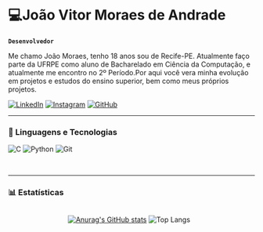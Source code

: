
#  💻João Vitor Moraes de Andrade

**`Desenvolvedor`**

Me chamo João Moraes, tenho 18 anos sou de Recife-PE. Atualmente faço parte da UFRPE como aluno de Bacharelado em Ciência da Computação, e atualmente me encontro no 2º Período.Por aqui você vera minha evolução em projetos e estudos do ensino superior, bem como meus próprios projetos.


<a href="https://www.linkedin.com/in/joao-vmoraes/" target="_blank"><img alt="LinkedIn" src="https://img.shields.io/badge/linkedin-%230077B5.svg?style=for-the-badge&logo=linkedin&logoColor=white"></a>
<a href="https://www.instagram.com/joaovmoraes_/" target="_blank"><img alt="Instagram" src="https://img.shields.io/badge/instagram-%23E4405F.svg?style=for-the-badge&logo=instagram&logoColor=white"></a>
<a href="https://github.com/joao-vmoraes" target="_blank"><img alt="GitHub" src="https://img.shields.io/badge/GitHub-100000?style=for-the-badge&logo=github&logoColor=white"></a>

---

### 🤖 Linguagens e Tecnologias

![C](https://img.shields.io/badge/C-00599C?style=for-the-badge&logo=c&logoColor=white)
![Python](https://img.shields.io/badge/python-3670A0?style=for-the-badge&logo=python&logoColor=ffdd54)
![Git](https://img.shields.io/badge/GIT-E44C30?style=for-the-badge&logo=git&logoColor=white)

<br/>

<hr/>

### 📊 Estatísticas

<div style="display: flex; justify-content: center; gap: 10px; flex-wrap: wrap;">
  
  [![Anurag's GitHub stats](https://github-readme-stats.vercel.app/api?username=joao-vmoraes&show_icons=true&theme=holi&rank_icon=github&include_all_commits=true)](https://github.com/anuraghazra/github-readme-stats)
  ![Top Langs](https://github-readme-stats.vercel.app/api/top-langs/?username=joao-vmoraes&layout=compact&theme=holi)
  


<br/>


